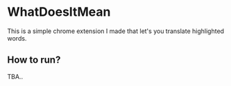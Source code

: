 # WhatDoesItMean

This is a simple chrome extension I made that let's you translate highlighted words.

## How to run?
TBA..